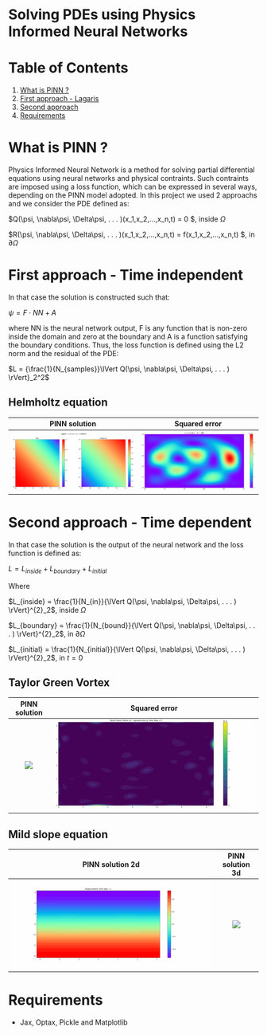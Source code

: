 # Solving PDEs using Physics Informed Neural Networks

# Table of Contents
1. [What is PINN ?](#introduction)
2. [First approach - Lagaris](#first_approach)
3. [Second approach](#second_approach)
4. [Requirements](#requirements)

# What is PINN ? <a name="introduction"></a>
Physics Informed Neural Network is a method for solving partial differential equations using neural networks and physical contraints. Such contraints are imposed using a loss function, which can be expressed in several ways, depending on the PINN model adopted. In this project we used 2 approachs and we consider the PDE defined as:

$Q(\psi, \nabla\psi, \Delta\psi, . . . )(x_1,x_2,...,x_n,t) = 0 $, inside $\Omega$

$R(\psi, \nabla\psi, \Delta\psi, . . . )(x_1,x_2,...,x_n,t) = f(x_1,x_2,...,x_n,t) $, in $\partial \Omega$

# First approach - Time independent <a name="first_approach"></a>
In that case the solution is constructed such that:

$\psi=F \cdot NN+A$

where NN is the neural network output, F is any function that is non-zero inside the domain and zero at the boundary and A is a function satisfying the boundary conditions. Thus, the loss function is defined using the L2 norm and the residual of the PDE:

$L = {\frac{1}{N_{samples}}\lVert Q(\psi, \nabla\psi, \Delta\psi, . . . ) \rVert}_2^2$ 

## Helmholtz equation
PINN solution             |  Squared error
:-------------------------:|:-------------------------:
<img src="./Helmholtz/Images/approximated_helmholtz.png?raw=true" width="100%">|<img src="./Helmholtz/Images/squared_error_helmholtz.png?raw=true" width="100%"> 




# Second approach - Time dependent <a name="second_approach"></a>
In that case the solution is the output of the neural network and the loss function is defined as:

$L = L_{inside}+L_{boundary}+L_{initial}$ 

Where

$L_{inside} = \frac{1}{N_{in}}{\lVert Q(\psi, \nabla\psi, \Delta\psi, . . . ) \rVert}^{2}_2$, inside $\Omega$

$L_{boundary} = \frac{1}{N_{bound}}{\lVert Q(\psi, \nabla\psi, \Delta\psi, . . . ) \rVert}^{2}_2$, in $\partial \Omega$

$L_{initial} = \frac{1}{N_{initial}}{\lVert Q(\psi, \nabla\psi, \Delta\psi, . . . ) \rVert}^{2}_2$, in $t=0$

## Taylor Green Vortex

PINN solution             |  Squared error
:-------------------------:|:-------------------------:
<img src="./Taylor_green_vortex/Images/taylor_green_vortex_p.gif?raw=true" width="100%">|<img src="./Taylor_green_vortex/Images/squared_error_p.gif?raw=true" width="100%"> 

## Mild slope equation
PINN solution 2d            |  PINN solution 3d
:-------------------------:|:-------------------------:
<img src="./Mild_slope/Images/mild_slope_animation2d.gif?raw=true" width="100%">|<img src="./Mild_slope/Images/mild_slope_animation3d.gif?raw=true" width="85%"> 

# Requirements  <a name="requirements"></a>
- Jax, Optax, Pickle and Matplotlib
